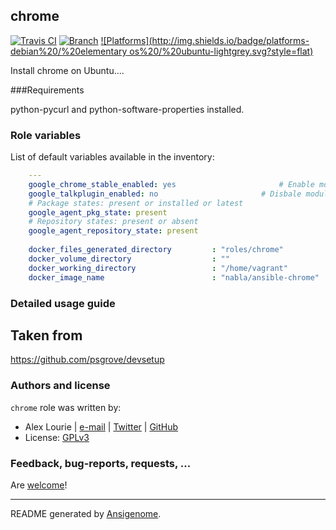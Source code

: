 ## chrome

[![Travis CI](http://img.shields.io/travis/AlbanAndrieu/ansible-chrome.svg?style=flat)](http://travis-ci.org/AlbanAndrieu/ansible-chrome) [![Branch](http://img.shields.io/github/tag/AlbanAndrieu/ansible-chrome.svg?style=flat-square)](https://github.com/AlbanAndrieu/ansible-chrome/tree/master)  [![Platforms](http://img.shields.io/badge/platforms-debian%20/%20elementary os%20/%20ubuntu-lightgrey.svg?style=flat)](#)

Install chrome on Ubuntu....

###Requirements

python-pycurl and python-software-properties installed.




### Role variables

List of default variables available in the inventory:

```yaml
    ---
    google_chrome_stable_enabled: yes                       # Enable module
    google_talkplugin_enabled: no                       # Disbale module
    # Package states: present or installed or latest
    google_agent_pkg_state: present
    # Repository states: present or absent
    google_agent_repository_state: present
    
    docker_files_generated_directory         : "roles/chrome"
    docker_volume_directory                  : ""
    docker_working_directory                 : "/home/vagrant"
    docker_image_name                        : "nabla/ansible-chrome"
```


### Detailed usage guide

Taken from
------------------

https://github.com/psgrove/devsetup


### Authors and license

`chrome` role was written by:
- Alex Lourie | [e-mail](mailto:djay.il@gmail.com) | [Twitter](https://twitter.com/AlbanAndrieu) | [GitHub](https://github.com/AlbanAndrieu)
- License: [GPLv3](https://tldrlegal.com/license/gnu-general-public-license-v3-%28gpl-3%29)

### Feedback, bug-reports, requests, ...

Are [welcome](https://github.com/AlbanAndrieu/ansible-chrome/issues>)!

***

README generated by [Ansigenome](https://github.com/nickjj/ansigenome/).
